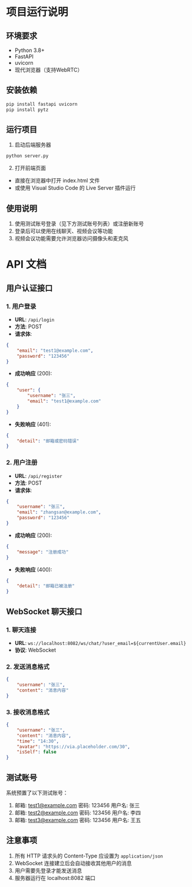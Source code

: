 # 项目运行说明

## 环境要求
- Python 3.8+
- FastAPI
- uvicorn
- 现代浏览器（支持WebRTC）

## 安装依赖
```bash
pip install fastapi uvicorn
pip install pytz
```

## 运行项目
1. 启动后端服务器
```bash
python server.py
```

2. 打开前端页面
- 直接在浏览器中打开 index.html 文件
- 或使用 Visual Studio Code 的 Live Server 插件运行

## 使用说明
1. 使用测试账号登录（见下方测试账号列表）或注册新账号
2. 登录后可以使用在线聊天、视频会议等功能
3. 视频会议功能需要允许浏览器访问摄像头和麦克风


# API 文档

## 用户认证接口

### 1. 用户登录
- **URL**: `/api/login`
- **方法**: POST
- **请求体**:
```json
{
    "email": "test1@example.com",
    "password": "123456"
}
```
- **成功响应** (200):
```json
{
    "user": {
        "username": "张三",
        "email": "test1@example.com"
    }
}
```
- **失败响应** (401):
```json
{
    "detail": "邮箱或密码错误"
}
```

### 2. 用户注册
- **URL**: `/api/register`
- **方法**: POST
- **请求体**:
```json
{
    "username": "张三",
    "email": "zhangsan@example.com",
    "password": "123456"
}
```
- **成功响应** (200):
```json
{
    "message": "注册成功"
}
```
- **失败响应** (400):
```json
{
    "detail": "邮箱已被注册"
}
```

## WebSocket 聊天接口

### 1. 聊天连接
- **URL**: `ws://localhost:8082/ws/chat/?user_email=${currentUser.email}`
- **协议**: WebSocket

### 2. 发送消息格式
```json
{
    "username": "张三",
    "content": "消息内容"
}
```

### 3. 接收消息格式
```json
{
    "username": "张三",
    "content": "消息内容",
    "time": "14:30",
    "avatar": "https://via.placeholder.com/30",
    "isSelf": false
}
```

## 测试账号
系统预置了以下测试账号：
1. 邮箱: test1@example.com 密码: 123456 用户名: 张三
2. 邮箱: test2@example.com 密码: 123456 用户名: 李四
3. 邮箱: test3@example.com 密码: 123456 用户名: 王五

## 注意事项
1. 所有 HTTP 请求头的 Content-Type 应设置为 `application/json`
2. WebSocket 连接建立后会自动接收其他用户的消息
3. 用户需要先登录才能发送消息
4. 服务器运行在 localhost:8082 端口